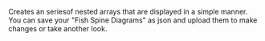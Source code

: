 Creates an seriesof nested arrays that are displayed in a simple manner. You can save your "Fish Spine Diagrams" as json and upload them to make changes or take another look. 
